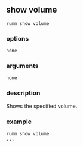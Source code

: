 ## show volume

```
rumm show volume 
```

### options

```
none
```

### arguments

```
none
```

### description
Shows the specified volume.

### example

```
rumm show volume
...
```